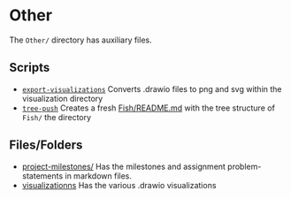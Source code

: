 # Other

The `Other/` directory has auxiliary files.

## Scripts

- [`export-visualizations`](./export-visualizations) Converts .drawio files to png and svg within the visualization directory
- [`tree-push`](./tree-push) Creates a fresh [Fish/README.md](../README.md) with the tree structure of `Fish/` the directory

## Files/Folders

- [project-milestones/](./project-milestones) Has the milestones and assignment problem-statements in markdown files.
- [visualizationns](./visualizations/) Has the various .drawio visualizations